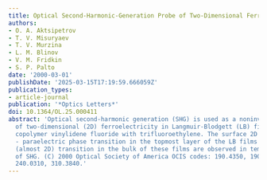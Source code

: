 ```yaml
---
title: Optical Second-Harmonic-Generation Probe of Two-Dimensional Ferroelectricity
authors:
- O. A. Aktsipetrov
- T. V. Misuryaev
- T. V. Murzina
- L. M. Blinov
- V. M. Fridkin
- S. P. Palto
date: '2000-03-01'
publishDate: '2025-03-15T17:19:59.666059Z'
publication_types:
- article-journal
publication: '*Optics Letters*'
doi: 10.1364/OL.25.000411
abstract: 'Optical second-harmonic generation (SHG) is used as a noninvasive probe
  of two-dimensional (2D) ferroelectricity in Langmuir-Blodgett (LB) films of the
  copolymer vinylidene fluoride with trifluoroethylene. The surface 2D ferroelectric
  - paraelectric phase transition in the topmost layer of the LB films and a thickness-independent
  (almost 2D) transition in the bulk of these films are observed in temperature studies
  of SHG. (C) 2000 Optical Society of America OCIS codes: 190.4350, 190.4710, 190.2620,
  240.0310, 310.3840.'
---
```

